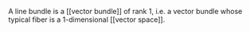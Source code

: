 A line bundle is a [[vector bundle]] of rank 1, i.e. a vector bundle whose typical fiber is a 1-dimensional [[vector space]].
